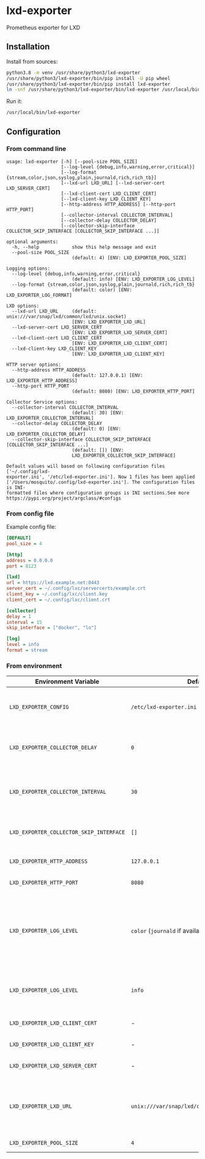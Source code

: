 # lxd-exporter

Prometheus exporter for LXD

## Installation

Install from sources:

```bash
python3.8 -m venv /usr/share/python3/lxd-exporter
/usr/share/python3/lxd-exporter/bin/pip install -U pip wheel
/usr/share/python3/lxd-exporter/bin/pip install lxd-exporter
ln -snf /usr/share/python3/lxd-exporter/bin/lxd-exporter /usr/local/bin
```

Run it:

```bash
/usr/local/bin/lxd-exporter 
```

## Configuration

### From command line

```
usage: lxd-exporter [-h] [--pool-size POOL_SIZE]
                    [--log-level {debug,info,warning,error,critical}]
                    [--log-format {stream,color,json,syslog,plain,journald,rich,rich_tb}]
                    [--lxd-url LXD_URL] [--lxd-server-cert LXD_SERVER_CERT]
                    [--lxd-client-cert LXD_CLIENT_CERT]
                    [--lxd-client-key LXD_CLIENT_KEY]
                    [--http-address HTTP_ADDRESS] [--http-port HTTP_PORT]
                    [--collector-interval COLLECTOR_INTERVAL]
                    [--collector-delay COLLECTOR_DELAY]
                    [--collector-skip-interface COLLECTOR_SKIP_INTERFACE [COLLECTOR_SKIP_INTERFACE ...]]

optional arguments:
  -h, --help            show this help message and exit
  --pool-size POOL_SIZE
                        (default: 4) [ENV: LXD_EXPORTER_POOL_SIZE]

Logging options:
  --log-level {debug,info,warning,error,critical}
                        (default: info) [ENV: LXD_EXPORTER_LOG_LEVEL]
  --log-format {stream,color,json,syslog,plain,journald,rich,rich_tb}
                        (default: color) [ENV: LXD_EXPORTER_LOG_FORMAT]

LXD options:
  --lxd-url LXD_URL     (default: unix:///var/snap/lxd/common/lxd/unix.socket)
                        [ENV: LXD_EXPORTER_LXD_URL]
  --lxd-server-cert LXD_SERVER_CERT
                        [ENV: LXD_EXPORTER_LXD_SERVER_CERT]
  --lxd-client-cert LXD_CLIENT_CERT
                        [ENV: LXD_EXPORTER_LXD_CLIENT_CERT]
  --lxd-client-key LXD_CLIENT_KEY
                        [ENV: LXD_EXPORTER_LXD_CLIENT_KEY]

HTTP server options:
  --http-address HTTP_ADDRESS
                        (default: 127.0.0.1) [ENV: LXD_EXPORTER_HTTP_ADDRESS]
  --http-port HTTP_PORT
                        (default: 8080) [ENV: LXD_EXPORTER_HTTP_PORT]

Collector Service options:
  --collector-interval COLLECTOR_INTERVAL
                        (default: 30) [ENV: LXD_EXPORTER_COLLECTOR_INTERVAL]
  --collector-delay COLLECTOR_DELAY
                        (default: 0) [ENV: LXD_EXPORTER_COLLECTOR_DELAY]
  --collector-skip-interface COLLECTOR_SKIP_INTERFACE [COLLECTOR_SKIP_INTERFACE ...]
                        (default: []) [ENV:
                        LXD_EXPORTER_COLLECTOR_SKIP_INTERFACE]

Default values will based on following configuration files ['~/.config/lxd-
exporter.ini', '/etc/lxd-exporter.ini']. Now 1 files has been applied
['/Users/mosquito/.config/lxd-exporter.ini']. The configuration files is INI-
formatted files where configuration groups is INI sections.See more
https://pypi.org/project/argclass/#configs
```

### From config file

Example config file:

```ini
[DEFAULT]
pool_size = 4

[http]
address = 0.0.0.0
port = 8123

[lxd]
url = https://lxd.example.net:8443
server_cert = ~/.config/lxc/servercerts/example.crt
client_key = ~/.config/lxc/client.key
client_cert = ~/.config/lxc/client.crt

[collector]
delay = 1
interval = 15
skip_interface = ["docker", "lo"]

[log]
level = info
format = stream
```

### From environment

| Environment Variable | Default | Description |
| -- | -- | -- |
| `LXD_EXPORTER_CONFIG` | `/etc/lxd-exporter.ini` | Read the configuration from this config file if exists | 
| `LXD_EXPORTER_COLLECTOR_DELAY` | `0` | Delay before collector starts gathering info |
| `LXD_EXPORTER_COLLECTOR_INTERVAL` | `30` | How often collector will gather information from LXD daemon |
| `LXD_EXPORTER_COLLECTOR_SKIP_INTERFACE` | `[]` | List of skipping interface prefixes |
| `LXD_EXPORTER_HTTP_ADDRESS` | `127.0.0.1` | Service listen address |
| `LXD_EXPORTER_HTTP_PORT` | `8080` | Service listen port |
| `LXD_EXPORTER_LOG_LEVEL` | `color` (`journald` if available) | Logging output format (`stream`, `color`, `json`, `syslog`, `plain`, `journald`, `rich`, `rich_tb`) |
| `LXD_EXPORTER_LOG_LEVEL` | `info` | Logging level `debug`, `info`, `warning`, `error`, `fatal` |
| `LXD_EXPORTER_LXD_CLIENT_CERT` | - | Path to LXD ssl client certificate |
| `LXD_EXPORTER_LXD_CLIENT_KEY` | - | Path to LXD ssl client key |
| `LXD_EXPORTER_LXD_SERVER_CERT` | - | Path to LXD server ssl certificate |
| `LXD_EXPORTER_LXD_URL` | `unix:///var/snap/lxd/common/lxd/unix.socket` | LXD endpoint URL, useful when access to LXD daemon via network |
| `LXD_EXPORTER_POOL_SIZE` | `4` | Thread pool size |
